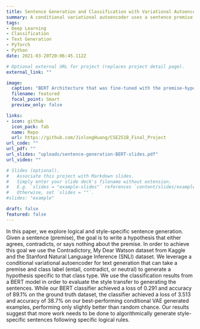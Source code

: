 ```yaml
---
title: Sentence Generation and Classification with Variational Autoencoder and BERT
summary: A conditional variational autoencoder uses a sentence premise and lass label to generate a hypothesis specific to that class type. Then, a BERT model is used to classify the results in order to evaluate the style transfer to generating the sentences. 
tags:
- Deep Learning
- Classification
- Text Generation
- PyTorch
- Python
date: 2021-03-20T20:06:45.112Z

# Optional external URL for project (replaces project detail page).
external_link: ""

image:
  caption: "BERT Architecture that was fine-tuned with the premise-hypothesis pairs (Fig from Devlin 2018)."
  filename: featured
  focal_point: Smart
  preview_only: false

links:
- icon: github
  icon_pack: fab
  name: Repo
  url: https://github.com/JinlongHuang/CSE251B_Final_Project
url_code: ""
url_pdf: ""
url_slides: "uploads/sentence-generation-BERT-slides.pdf"
url_video: ""

# Slides (optional).
#   Associate this project with Markdown slides.
#   Simply enter your slide deck's filename without extension.
#   E.g. `slides = "example-slides"` references `content/slides/example-slides.md`.
#   Otherwise, set `slides = ""`.
#slides: "example"

draft: false
featured: false
---
```


In this paper, we explore logical and style-specific sentence generation. Given a
sentence (premise), the goal is to write a hypothesis that either agrees, contradicts, or says nothing about the premise. In order to achieve this goal we use the Contradictory, My Dear Watson dataset from Kaggle and the Stanford Natural Language Inference (SNLI) dataset. We leverage a conditional variational autoencoder for text generation that can take a premise and class label (entail, contradict, or neutral) to generate a hypothesis specific to that class type. We use the classification results from a BERT model in order to evaluate the style transfer to generating the sentences. While our BERT classifier achieved a loss of 0.291 and accuracy of 89.1% on the ground truth dataset, the classifier achieved a loss of 3.513 and accuracy of 38.7% on our best-performing conditional VAE generated examples, performing only slightly better than random chance. Our results suggest that more work needs to be done to algorithmically generate style-specific sentences following specific logical rules.


